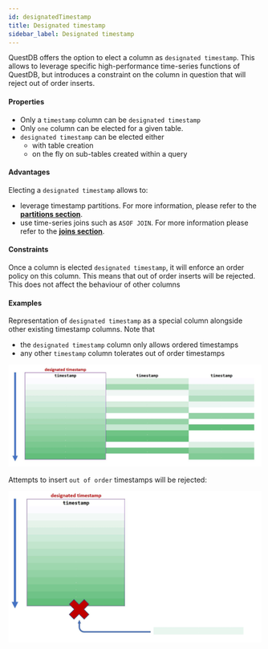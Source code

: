 ```yaml
---
id: designatedTimestamp
title: Designated timestamp
sidebar_label: Designated timestamp
---
```


 
QuestDB offers the option to elect a column as `designated timestamp`. This allows to leverage specific
high-performance time-series functions of QuestDB, but introduces a constraint on the column in question that
will reject out of order inserts.


#### Properties
- Only a `timestamp` column can be `designated timestamp`
- Only `one` column can be elected for a given table.
- `designated timestamp` can be elected either 
    - with table creation
    - on the fly on sub-tables created within a query

#### Advantages
Electing a `designated timestamp` allows to:
- leverage timestamp partitions. For more information, please refer to the **[partitions section](partitions.md)**.
- use time-series joins such as `ASOF JOIN`. For more information please refer to the  **[joins section](joins.md)**.

#### Constraints
Once a column is elected `designated timestamp`, it will enforce an order policy on this column. This means that
out of order inserts will be rejected. This does not affect the behaviour of other columns

#### Examples

Representation of `designated timestamp` as a special column alongside other existing timestamp columns. 
Note that
 - the `designated timestamp` column only allows ordered timestamps 
 - any other `timestamp` column tolerates out of order timestamps 
 
![alt-text](assets/designated_timestamp.jpg)

Attempts to insert `out of order` timestamps will be rejected:

![alt-text](assets/timestamp_reject.jpg)


